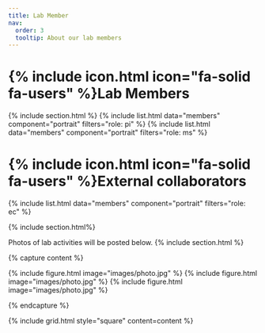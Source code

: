 ```yaml
---
title: Lab Member
nav:
  order: 3
  tooltip: About our lab members
---
```


# {% include icon.html icon="fa-solid fa-users" %}Lab Members



{% include section.html %}
{% include list.html data="members" component="portrait" filters="role: pi" %}
{% include list.html data="members" component="portrait" filters="role: ms" %}


# {% include icon.html icon="fa-solid fa-users" %}External collaborators
{% include list.html data="members" component="portrait" filters="role: ec" %}

{% include section.html%}


Photos of lab activities will be posted below.
{% include section.html %}

{% capture content %}

{% include figure.html image="images/photo.jpg" %}
{% include figure.html image="images/photo.jpg" %}
{% include figure.html image="images/photo.jpg" %}

{% endcapture %}

{% include grid.html style="square" content=content %}
